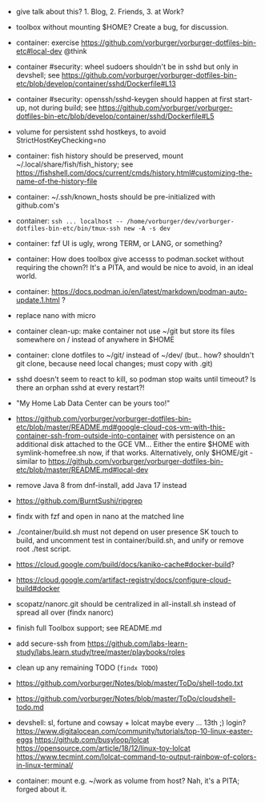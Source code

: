- give talk about this? 1. Blog,  2. Friends,  3. at Work?

- toolbox without mounting $HOME? Create a bug, for discussion.

- container: exercise https://github.com/vorburger/vorburger-dotfiles-bin-etc#local-dev @think

- container #security: wheel sudoers shouldn't be in sshd but only in devshell;
  see https://github.com/vorburger/vorburger-dotfiles-bin-etc/blob/develop/container/sshd/Dockerfile#L13

- container #security: openssh/sshd-keygen should happen at first start-up, not during build;
  see https://github.com/vorburger/vorburger-dotfiles-bin-etc/blob/develop/container/sshd/Dockerfile#L5
- volume for persistent sshd hostkeys, to avoid StrictHostKeyChecking=no

- container: fish history should be preserved, mount ~/.local/share/fish/fish_history; see
  https://fishshell.com/docs/current/cmds/history.html#customizing-the-name-of-the-history-file

- container: ~/.ssh/known_hosts should be pre-initialized with github.com's

- container: `ssh ... localhost -- /home/vorburger/dev/vorburger-dotfiles-bin-etc/bin/tmux-ssh new -A -s dev`

- container: fzf UI is ugly, wrong TERM, or LANG, or something?

- container: How does toolbox give accesss to podman.socket without requiring the chown?! It's a PITA, and would be nice to avoid, in an ideal world.

- container: https://docs.podman.io/en/latest/markdown/podman-auto-update.1.html ?

- replace nano with micro

- container clean-up: make container not use ~/git but store its files somewhere on / instead of anywhere in $HOME
- container: clone dotfiles to ~/git/ instead of ~/dev/ (but.. how? shouldn't git clone, because need local changes; must copy with .git)

- sshd doesn't seem to react to kill, so podman stop waits until timeout?
  Is there an orphan sshd at every restart?!

- "My Home Lab Data Center can be yours too!"

- https://github.com/vorburger/vorburger-dotfiles-bin-etc/blob/master/README.md#google-cloud-cos-vm-with-this-container-ssh-from-outside-into-container
  with persistence on an additional disk attached to the GCE VM...
  Either the entire $HOME with symlink-homefree.sh now, if that works.
  Alternatively, only $HOME/git - similar to https://github.com/vorburger/vorburger-dotfiles-bin-etc/blob/master/README.md#local-dev

- remove Java 8 from dnf-install, add Java 17 instead

- https://github.com/BurntSushi/ripgrep

- findx with fzf and open in nano at the matched line

- ./container/build.sh must not depend on user presence SK touch to build,
  and uncomment test in container/build.sh, and unify or remove root ./test script.

- https://cloud.google.com/build/docs/kaniko-cache#docker-build?

- https://cloud.google.com/artifact-registry/docs/configure-cloud-build#docker

- scopatz/nanorc.git should be centralized in all-install.sh instead of spread all over (findx nanorc)

- finish full Toolbox support; see README.md

- add secure-ssh from https://github.com/labs-learn-study/labs.learn.study/tree/master/playbooks/roles

- clean up any remaining TODO (`findx TODO`)

- https://github.com/vorburger/Notes/blob/master/ToDo/shell-todo.txt

- https://github.com/vorburger/Notes/blob/master/ToDo/cloudshell-todo.md

- devshell: sl, fortune and cowsay + lolcat
  maybe every ... 13th ;) login?
  https://www.digitalocean.com/community/tutorials/top-10-linux-easter-eggs
  https://github.com/busyloop/lolcat
  https://opensource.com/article/18/12/linux-toy-lolcat
  https://www.tecmint.com/lolcat-command-to-output-rainbow-of-colors-in-linux-terminal/

- container: mount e.g. ~/work as volume from host? Nah, it's a PITA; forged about it.
